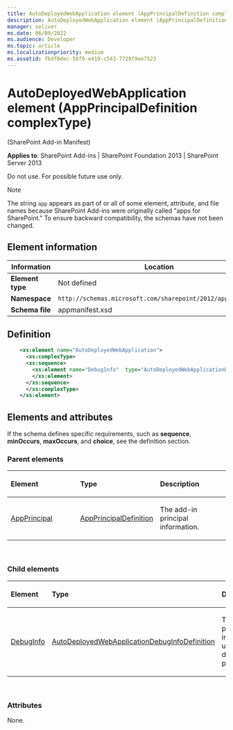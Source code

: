 ```yaml
---
title: AutoDeployedWebApplication element (AppPrincipalDefinition complexType)
description: AutoDeployedWebApplication element (AppPrincipalDefinition complexType). Do not use. For possible future use only.
manager: soliver
ms.date: 06/09/2022
ms.audience: Developer
ms.topic: article
ms.localizationpriority: medium
ms.assetid: fbdf0dec-58f9-e419-c543-7729f9ee7523
---
```


# AutoDeployedWebApplication element (AppPrincipalDefinition complexType)

(SharePoint Add-in Manifest)

**Applies to**: SharePoint Add-ins | SharePoint Foundation 2013 | SharePoint Server 2013

Do not use. For possible future use only.

> [!NOTE]
> The string `app` appears as part of or all of some element, attribute, and file names because SharePoint Add-ins were originally called "apps for SharePoint." To ensure backward compatibility, the schemas have not been changed.

## Element information

| Information  | Location  |
|---|---|
| **Element type**  | Not defined |
| **Namespace**  |  `http://schemas.microsoft.com/sharepoint/2012/app/manifest` |
| **Schema file** | appmanifest.xsd |

## Definition

```XML 
    <xs:element name="AutoDeployedWebApplication">
      <xs:complexType>
      <xs:sequence>
        <xs:element name="DebugInfo"  type="AutoDeployedWebApplicationDebugInfoDefinition" minOccurs="0">
        </xs:element>
      </xs:sequence>
      </xs:complexType>
    </xs:element>
```

## Elements and attributes

If the schema defines specific requirements, such as **sequence**, **minOccurs**, **maxOccurs**, and **choice**, see the definition section.

### Parent elements

<table>
<colgroup>
<col width="33%" />
<col width="33%" />
<col width="33%" />
</colgroup>
<thead>
<tr class="header">
<th align="left"><p>Element</p></th>
<th align="left"><p>Type</p></th>
<th align="left"><p>Description</p></th>
</tr>
</thead>
<tbody>
<tr class="odd">
<td align="left"><p><a href="appprincipal-element-appdefinition-complextypesharepoint-add-in-manifest.md">AppPrincipal</a></p></td>
<td align="left"><p><a href="appprincipaldefinition-complextype-sharepoint-add-in-manifest.md">AppPrincipalDefinition</a></p></td>
<td align="left"><p>The add-in principal information.</p></td>
</tr>
</tbody>
</table>

<br/>

### Child elements

<table>
<colgroup>
<col width="33%" />
<col width="33%" />
<col width="33%" />
</colgroup>
<thead>
<tr class="header">
<th align="left"><p>Element</p></th>
<th align="left"><p>Type</p></th>
<th align="left"><p>Description</p></th>
</tr>
</thead>
<tbody>
<tr class="odd">
<td align="left"><p><a href="debuginfo-element-autodeployedwebapplication-elementappprincipaldefinition-compl.md">DebugInfo</a></p></td>
<td align="left"><p><a href="autodeployedwebapplicationdebuginfodefinition-complextype-sharepoint-add-in-mani.md">AutoDeployedWebApplicationDebugInfoDefinition</a></p></td>
<td align="left"><p>The add-in principal information used for debugging purposes.</p></td>
</tr>
</tbody>
</table>

<br/>

### Attributes

None.

<br/>
<br/>
